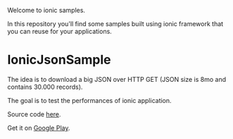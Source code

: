 Welcome to ionic samples.

In this repository you'll find some samples built using ionic framework that you can reuse for your applications.

# IonicJsonSample
The idea is to download a big JSON over HTTP GET (JSON size is 8mo and contains 30.000 records).

The goal is to test the performances of ionic application.

Source code [here](https://github.com/anaselhajjaji/ionic-samples/tree/master/IonicJsonSample).

Get it on [Google Play](https://play.google.com/store/apps/details?id=anaware.samples.jsonionic).
